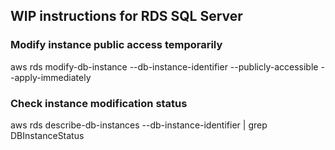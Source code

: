 ## WIP instructions for RDS SQL Server
### Modify instance public access temporarily
aws rds modify-db-instance --db-instance-identifier <DBInstanceID> --publicly-accessible --apply-immediately

### Check instance modification status
aws rds describe-db-instances --db-instance-identifier <DBInstanceID> | grep DBInstanceStatus
